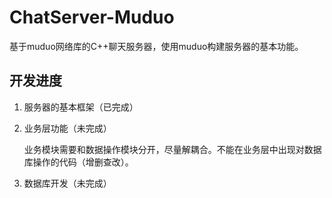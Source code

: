 # ChatServer-Muduo
基于muduo网络库的C++聊天服务器，使用muduo构建服务器的基本功能。

## 开发进度
1. 服务器的基本框架（已完成）
2. 业务层功能（未完成）

    业务模块需要和数据操作模块分开，尽量解耦合。不能在业务层中出现对数据库操作的代码（增删查改）。

3. 数据库开发（未完成）